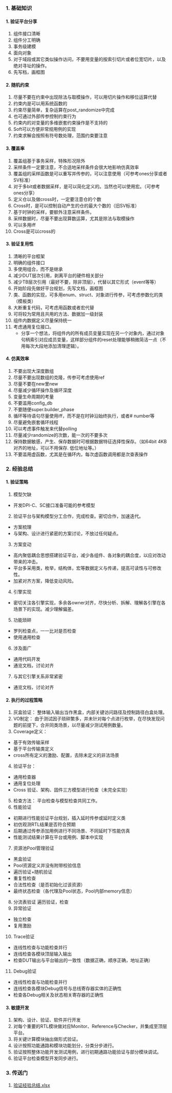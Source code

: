 ### 1. 基础知识
#### 1. 验证平台分享
1. 组件接口清晰
2. 组件分工明确
3. 事务级建模
4. 面向对象
5. 对于域段或其它类似操作访问，不要用变量的按索引切片或者位宽切片，以及绝对寻址的操作。
6. 先写档，画框图


#### 2. 随机约束
1. 尽量不要在约束中出现除法与取模操作，可以用切片操作和移位运算代替
2. 约束内是可以用系统函数的
3. 约束尽量简单，复杂运算在post_randomize中完成
4. 也可通过外部传参控制约束行为
5. 约束内的对变量的多维嵌套约束操作是不支持的
6. Soft可以方便非常规用例的实现
7. 约束求解会按照有符号数处理，范围约束要注意

#### 3. 覆盖率
1. 覆盖组基于事务采样，特殊形况除外
2. 采样条件一定要注意，不合适地采样条件会很大地影响仿真效率
3. 覆盖组的采样函数是可以重写并传参的，可以注意使用（可参考ones分享或者SV标准）
4. 对于多bit或者数据采样，是可以简化定义的。当然也可以使用宏。（可参考ones分享）
5. 定义仓以及做cross时，一定要注意仓的个数
6. Cross时，是可以控制自动产生的仓的最大个数的（旧SV标准）
7. 基于时钟的采样，要额外注意采样条件。
8. 采样数据时，尽量不要出现算数运算，尤其是除法与取模操作
9. 可以多用iff
10. Cross是可以cross的

#### 3. 验证复用性
1. 清晰的平台框架
2. 明确的组件接口
3. 多使用组合，而不是继承
4. 减少DUT层次引用，剥离平台的硬件相关部分
5. 减少TB层次引用（最好不要，除非顶层），代替以其它形式（event等等）
6. 开始阶段先做好平台规划，先写文档，画框图
7. 类、函数的实现，可多用enum、struct、对象进行传参，可考虑参数化的类（模板类）
8. 大断重复代码，可考虑用函数或者宏代替
9. 可将较为常用且共用的方法、数据加一级封装
10. 组件内数据定义尽量保持统一
11. 考虑通用复位接口。
    - 分享一个想法，将组件内的所有成员变量实现在另一个对象内，通过对象句柄索引对应成员变量，这样部分组件的reset处理能够稍微简洁一点（不用每次大段地添加清理逻辑）。




#### 4. 仿真效率
1. 不要出现大深度数组
2. 尽量不要出现数组的克隆，传参可考虑使用ref
3. 尽量不要在new里new
4. 尽量减少循环操作及循环深度
5. 变量生命周期的考量
6. 不要滥用config_db
7. 不要随便super.builder_phase
8. 循环等待语句尽量使用iff，而不是在时钟沿始终执行，或者# number等
9. 尽量避免嵌套循环线程
10. 可以考虑事件触发来代替polling
11. 尽量减少randomize的次数，能一次的不要多次
12. 保持数据敏感，产生、保存数据时可根据数据特征选择性保存。（如64bit 4KB对齐的地址，可以不用保存. 低位地址等。）
13. 不要滥用虚函数，尤其是在循环内，每次虚函数调用都是次查表操作

### 2. 经验总结
#### 1. 验证策略
1. 模型欠缺
- 开发DPI-C、SC接口准备可能的参考模型
2. 验证平台与架构模型分工合作，完成检查。密切合作，加速迭代。
- 方案梳理 
- 与架构、设计进行紧密的方案讨论，不放过任何疑点。
3. 方案变动
- 高内聚低耦合思想搭建验证平台，减少各组件、各对象的耦合度，以应对改动带来的冲击。
- 平台多采用类，枚举，结构体，宏等数据定义与传递，提高可读性与可修改性。
- 加紧对齐方案，降低变动风险。
4. 引擎实现
- 密切关注各引擎实现，多余各owner对齐，尽快分析、拆解、理解各引擎在各场景下的实现。减少理解偏差。
5. 功能琐碎
- 罗列检查点，一一比对是否检查
- 使用通用检查
6. 涉及面广
- 通用代码开发
- 通览文档，讨论对齐
7. 与其它引擎关系非常紧密 
- 通览文档，讨论对齐

#### 2. 执行的过程策略
1. 灰盒验证：
整体输入输出当作黑盒，内部关键访问路径及控制路径白盒处理。
2. VO制定：
由于测试因子琐碎繁多，并未针对每个点进行枚举，在尽快发现问题的前提下，合并同类场景，以尽量减少测试用例数量。
3. Coverage定义：
- 基于有效传输采样
- 基于平台传输类定义
- cross所有定义的激励、配置，去除未定义的非法场景
4. 验证平台：
- 通用检查器
- 通用复位处理
- Cross 验证、架构、固件三方模型进行检查（未完全实现）
5. 检查方法：
平台检查与模型检查共同工作。
6. 性能验证
- 初期进行性能验证平台规划，插入延时传参或延时定义类
- 初仿观测RTL结果是否符合预期
- 后期通过传参添加用例进行不同场景、不同延时下性能仿真
- 性能测试结果计算在平台或用例、脚本中实现
7. 资源池Pool管理验证
- 黑盒验证
- Pool资源定义并没有附带校验信息
- 遍历验证+随机验证
- 重复性检查
- 合法性检查（是否初始化过该资源）
- 最终状态检查（各代理及Pool状态，Pool内部memory信息）
8. 分流表验证
遍历验证，检查
9.  异常验证
- 独立检查
- 复用激励
10.  Trace验证
- 连线性检查与功能检查并行
- 连线检查各模块顶层输入输出
- 检查DUT输出与平台输出的一致性（数据正确，顺序正确，地址正确）
11.  Debug验证
- 连线性检查与功能检查并行
- 连线检查各模块Debug信号与总线寄存器实体的正确性
- 检查各Debug相关及状态相关寄存器的正确性


#### 3. 敏捷开发
1. 架构、设计、验证、软件并行开发
2. 对每个重要的RTL模块做对应Monitor、Reference与Checker，并集成至顶层平台。
3. 将关键计算模块抽出做形式验证。
4. 设计按照功能通路和模块功能划分，分类分步进行。
5. 验证按照整体功能开发测试用例，进行初期通路功能验证与部分模块调试。
6. 验证平台检查模型开发同步进行。


### 3. 传送门
1. [验证经验总结.xlsx](https://github.com/bulaqi/IC-DV.github.io/files/13710375/default.xlsx)
